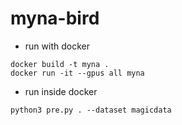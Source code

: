# myna-bird
* run with docker
```
docker build -t myna .
docker run -it --gpus all myna
```

* run inside docker
```
python3 pre.py . --dataset magicdata
```

